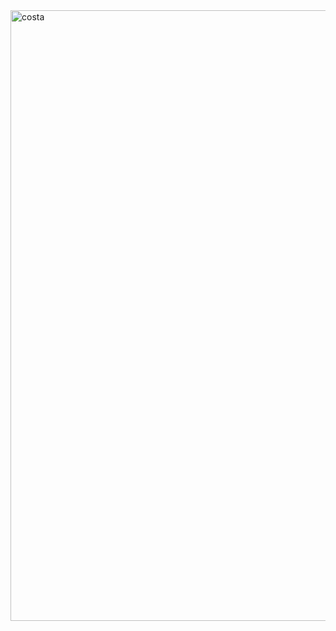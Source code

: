 <img width="1911" height="977" alt="costa" src="https://github.com/user-attachments/assets/e3ede52f-bb5b-41a3-8d58-33d650c26dcd" />
